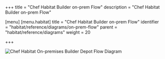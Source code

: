 +++
title = "Chef Habitat Builder on-prem Flow"
description = "Chef Habitat Builder on-prem Flow"

[menu]
  [menu.habitat]
    title = "Chef Habitat Builder on-prem Flow"
    identifier = "habitat/reference/diagrams/on-prem-flow"
    parent = "habitat/reference/diagrams"
    weight = 20

+++

![Chef Habitat On-premises Builder Depot Flow Diagram](/images/infographics/habitat-on-premises-builder-depot-flow.png)

